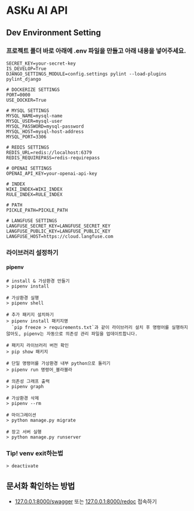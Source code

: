 # ASKu AI API

## Dev Environment Setting

### 프로젝트 폴더 바로 아래에 .env 파일을 만들고 아래 내용을 넣어주세요.

```
SECRET_KEY=your-secret-key
IS_DEVELOP=True
DJANGO_SETTINGS_MODULE=config.settings pylint --load-plugins pylint_django

# DOCKERIZE SETTINGS
PORT=0000
USE_DOCKER=True

# MYSQL SETTINGS
MYSQL_NAME=mysql-name
MYSQL_USER=mysql-user
MYSQL_PASSWORD=mysql-password
MYSQL_HOST=mysql-host-address
MYSQL_PORT=3306

# REDIS SETTINGS
REDIS_URL=redis://localhost:6379
REDIS_REQUIREPASS=redis-requirepass

# OPENAI SETTINGS
OPENAI_API_KEY=your-openai-api-key

# INDEX
WIKI_INDEX=WIKI_INDEX
RULE_INDEX=RULE_INDEX

# PATH
PICKLE_PATH=PICKLE_PATH

# LANGFUSE SETTINGS
LANGFUSE_SECRET_KEY=LANGFUSE_SECRET_KEY
LANGFUSE_PUBLIC_KEY=LANGFUSE_PUBLIC_KEY
LANGFUSE_HOST=https://cloud.langfuse.com
```

### 라이브러리 설정하기

#### pipenv

```shell
# install & 가상환경 만들기
> pipenv install

# 가상환경 실행
> pipenv shell

# 추가 패키지 설치하기
> pipenv install 패키지명
  `pip freeze > requirements.txt`과 같이 라이브러리 설치 후 명령어를 실행하지 않아도, pipenv는 자동으로 의존성 관리 파일을 업데이트합니다.

# 패키지 라이브러리 버전 확인
> pip show 패키지

# 단일 명령어를 가상환경 내부 python으로 돌리기
> pipenv run 명령어_블라블라

# 의존성 그래프 출력
> pipenv graph

# 가상환경 삭제
> pipenv --rm

```

```장고_서버_실행
# 마이그레이션
> python manage.py migrate

# 장고 서버 실행
> python manage.py runserver

```

### Tip! venv exit하는법

```shell
> deactivate
```

## 문서화 확인하는 방법

- [127.0.0.1:8000/swagger](127.0.0.1:8000/swagger) 또는 [127.0.0.1:8000/redoc](127.0.0.1:8000/redoc) 접속하기
